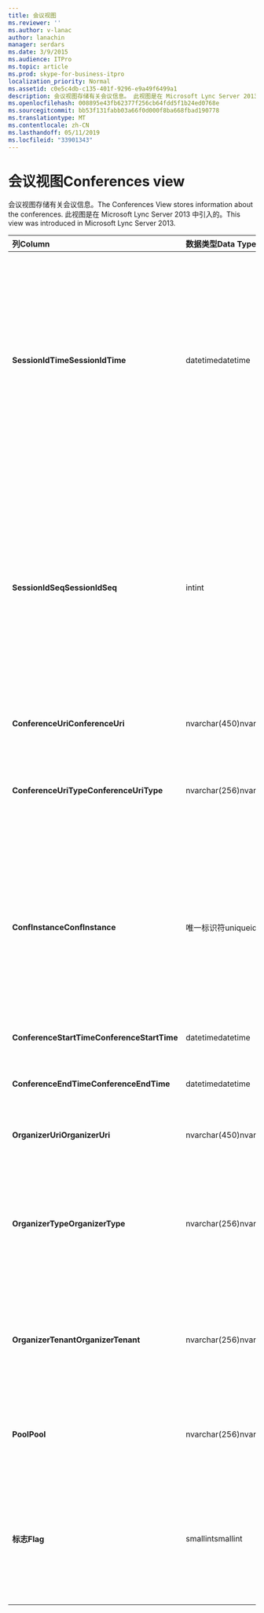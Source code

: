 ```yaml
---
title: 会议视图
ms.reviewer: ''
ms.author: v-lanac
author: lanachin
manager: serdars
ms.date: 3/9/2015
ms.audience: ITPro
ms.topic: article
ms.prod: skype-for-business-itpro
localization_priority: Normal
ms.assetid: c0e5c4db-c135-401f-9296-e9a49f6499a1
description: 会议视图存储有关会议信息。 此视图是在 Microsoft Lync Server 2013 中引入的。
ms.openlocfilehash: 008895e43fb62377f256cb64fdd5f1b24ed0768e
ms.sourcegitcommit: bb53f131fabb03a66f0d000f8ba668fbad190778
ms.translationtype: MT
ms.contentlocale: zh-CN
ms.lasthandoff: 05/11/2019
ms.locfileid: "33901343"
---
```

# <a name="conferences-view"></a><span data-ttu-id="295fe-104">会议视图</span><span class="sxs-lookup"><span data-stu-id="295fe-104">Conferences view</span></span>
 
<span data-ttu-id="295fe-105">会议视图存储有关会议信息。</span><span class="sxs-lookup"><span data-stu-id="295fe-105">The Conferences View stores information about the conferences.</span></span> <span data-ttu-id="295fe-106">此视图是在 Microsoft Lync Server 2013 中引入的。</span><span class="sxs-lookup"><span data-stu-id="295fe-106">This view was introduced in Microsoft Lync Server 2013.</span></span>
  
|<span data-ttu-id="295fe-107">**列**</span><span class="sxs-lookup"><span data-stu-id="295fe-107">**Column**</span></span>|<span data-ttu-id="295fe-108">**数据类型**</span><span class="sxs-lookup"><span data-stu-id="295fe-108">**Data Type**</span></span>|<span data-ttu-id="295fe-109">**详细信息**</span><span class="sxs-lookup"><span data-stu-id="295fe-109">**Details**</span></span>|
|:-----|:-----|:-----|
|<span data-ttu-id="295fe-110">**SessionIdTime**</span><span class="sxs-lookup"><span data-stu-id="295fe-110">**SessionIdTime**</span></span> <br/> |<span data-ttu-id="295fe-111">datetime</span><span class="sxs-lookup"><span data-stu-id="295fe-111">datetime</span></span>  <br/> |<span data-ttu-id="295fe-112">会话请求的时间。</span><span class="sxs-lookup"><span data-stu-id="295fe-112">Time of session request.</span></span> <span data-ttu-id="295fe-113">与 SessionIdSeq 结合使用，来唯一地标识会话。</span><span class="sxs-lookup"><span data-stu-id="295fe-113">Used in conjunction with SessionIdSeq to uniquely identify a session.</span></span> <span data-ttu-id="295fe-114">[Dialogs 表中的业务服务器 2015 Skype](dialogs.md)的详细信息，请参阅。</span><span class="sxs-lookup"><span data-stu-id="295fe-114">See the [Dialogs table in Skype for Business Server 2015](dialogs.md) for more information.</span></span> <br/> |
|<span data-ttu-id="295fe-115">**SessionIdSeq**</span><span class="sxs-lookup"><span data-stu-id="295fe-115">**SessionIdSeq**</span></span> <br/> |<span data-ttu-id="295fe-116">int</span><span class="sxs-lookup"><span data-stu-id="295fe-116">int</span></span>  <br/> |<span data-ttu-id="295fe-117">标识会话的 ID 号。</span><span class="sxs-lookup"><span data-stu-id="295fe-117">ID number to identify the session.</span></span> <span data-ttu-id="295fe-118">与 SessionIdTime 结合使用，来唯一地标识会话。</span><span class="sxs-lookup"><span data-stu-id="295fe-118">Used in conjunction with SessionIdTime to uniquely identify a session.</span></span> <span data-ttu-id="295fe-119">[Dialogs 表中的业务服务器 2015 Skype](dialogs.md)的详细信息，请参阅。</span><span class="sxs-lookup"><span data-stu-id="295fe-119">See the [Dialogs table in Skype for Business Server 2015](dialogs.md) for more information.</span></span> <br/> |
|<span data-ttu-id="295fe-120">**ConferenceUri**</span><span class="sxs-lookup"><span data-stu-id="295fe-120">**ConferenceUri**</span></span> <br/> |<span data-ttu-id="295fe-121">nvarchar(450)</span><span class="sxs-lookup"><span data-stu-id="295fe-121">nvarchar(450)</span></span>  <br/> |<span data-ttu-id="295fe-122">会议的 URI。</span><span class="sxs-lookup"><span data-stu-id="295fe-122">URI for the conference.</span></span>  <br/> |
|<span data-ttu-id="295fe-123">**ConferenceUriType**</span><span class="sxs-lookup"><span data-stu-id="295fe-123">**ConferenceUriType**</span></span> <br/> |<span data-ttu-id="295fe-124">nvarchar(256)</span><span class="sxs-lookup"><span data-stu-id="295fe-124">nvarchar(256)</span></span>  <br/> |<span data-ttu-id="295fe-125">会议 URI 的类型。</span><span class="sxs-lookup"><span data-stu-id="295fe-125">Type of the conference URI.</span></span> <span data-ttu-id="295fe-126">请参阅[UriTypes 表](uritypes.md)的详细信息。</span><span class="sxs-lookup"><span data-stu-id="295fe-126">See the [UriTypes table](uritypes.md) for more information.</span></span> <br/> |
|<span data-ttu-id="295fe-127">**ConfInstance**</span><span class="sxs-lookup"><span data-stu-id="295fe-127">**ConfInstance**</span></span> <br/> |<span data-ttu-id="295fe-128">唯一标识符</span><span class="sxs-lookup"><span data-stu-id="295fe-128">uniqueidentifier</span></span>  <br/> |<span data-ttu-id="295fe-129">用于定期会议。</span><span class="sxs-lookup"><span data-stu-id="295fe-129">Used for recurring conferences.</span></span> <span data-ttu-id="295fe-130">定期会议的每个实例具有相同的 ConferenceUri，但不同 ConfInstance。</span><span class="sxs-lookup"><span data-stu-id="295fe-130">Each instance of a recurring conference has the same ConferenceUri but a different ConfInstance.</span></span>  <br/> |
|<span data-ttu-id="295fe-131">**ConferenceStartTime**</span><span class="sxs-lookup"><span data-stu-id="295fe-131">**ConferenceStartTime**</span></span> <br/> |<span data-ttu-id="295fe-132">datetime</span><span class="sxs-lookup"><span data-stu-id="295fe-132">datetime</span></span>  <br/> |<span data-ttu-id="295fe-133">用于会议的开始时间。</span><span class="sxs-lookup"><span data-stu-id="295fe-133">Starting time for the conference.</span></span>  <br/> |
|<span data-ttu-id="295fe-134">**ConferenceEndTime**</span><span class="sxs-lookup"><span data-stu-id="295fe-134">**ConferenceEndTime**</span></span> <br/> |<span data-ttu-id="295fe-135">datetime</span><span class="sxs-lookup"><span data-stu-id="295fe-135">datetime</span></span>  <br/> |<span data-ttu-id="295fe-136">用于会议的结束时间。</span><span class="sxs-lookup"><span data-stu-id="295fe-136">Ending time for the conference.</span></span>  <br/> |
|<span data-ttu-id="295fe-137">**OrganizerUri**</span><span class="sxs-lookup"><span data-stu-id="295fe-137">**OrganizerUri**</span></span> <br/> |<span data-ttu-id="295fe-138">nvarchar(450)</span><span class="sxs-lookup"><span data-stu-id="295fe-138">nvarchar(450)</span></span>  <br/> |<span data-ttu-id="295fe-139">组织会议的用户的 URI。</span><span class="sxs-lookup"><span data-stu-id="295fe-139">URI of the user who organized the conference.</span></span>  <br/> |
|<span data-ttu-id="295fe-140">**OrganizerType**</span><span class="sxs-lookup"><span data-stu-id="295fe-140">**OrganizerType**</span></span> <br/> |<span data-ttu-id="295fe-141">nvarchar(256)</span><span class="sxs-lookup"><span data-stu-id="295fe-141">nvarchar(256)</span></span>  <br/> |<span data-ttu-id="295fe-142">组织会议的用户的 URI 的类型。</span><span class="sxs-lookup"><span data-stu-id="295fe-142">Type of URI of the user who organized the conference.</span></span> <span data-ttu-id="295fe-143">请参阅[UriTypes 表](uritypes.md)的详细信息。</span><span class="sxs-lookup"><span data-stu-id="295fe-143">See the [UriTypes table](uritypes.md) for more information.</span></span> <br/> |
|<span data-ttu-id="295fe-144">**OrganizerTenant**</span><span class="sxs-lookup"><span data-stu-id="295fe-144">**OrganizerTenant**</span></span> <br/> |<span data-ttu-id="295fe-145">nvarchar(256)</span><span class="sxs-lookup"><span data-stu-id="295fe-145">nvarchar(256)</span></span>  <br/> |<span data-ttu-id="295fe-146">会议组织者租户的用户。</span><span class="sxs-lookup"><span data-stu-id="295fe-146">Tenant of the user who organized the conference.</span></span> <span data-ttu-id="295fe-147">请参阅[Tenants 表](tenants.md)的详细信息。</span><span class="sxs-lookup"><span data-stu-id="295fe-147">See the [Tenants table](tenants.md) for more information.</span></span> <br/> |
|<span data-ttu-id="295fe-148">**Pool**</span><span class="sxs-lookup"><span data-stu-id="295fe-148">**Pool**</span></span> <br/> |<span data-ttu-id="295fe-149">nvarchar(256)</span><span class="sxs-lookup"><span data-stu-id="295fe-149">nvarchar(256)</span></span>  <br/> |<span data-ttu-id="295fe-150">承载会议的池的完全限定的域名。</span><span class="sxs-lookup"><span data-stu-id="295fe-150">Fully qualified domain name of the pool that hosted the conference.</span></span>  <br/> |
|<span data-ttu-id="295fe-151">**标志**</span><span class="sxs-lookup"><span data-stu-id="295fe-151">**Flag**</span></span> <br/> |<span data-ttu-id="295fe-152">smallint</span><span class="sxs-lookup"><span data-stu-id="295fe-152">smallint</span></span>  <br/> |<span data-ttu-id="295fe-153">包含会议属性的位掩码。</span><span class="sxs-lookup"><span data-stu-id="295fe-153">Bit mask that contains Conference Attributes.</span></span> <span data-ttu-id="295fe-154">可能的值：</span><span class="sxs-lookup"><span data-stu-id="295fe-154">Possible values are:</span></span>  <br/> <span data-ttu-id="295fe-155">0X01-综合事务</span><span class="sxs-lookup"><span data-stu-id="295fe-155">0X01 - Synthetic Transaction</span></span>  <br/> |
   

